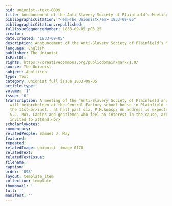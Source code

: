 ```yaml
---
pid: unionist--text-0099
title: Announcement of the Anti-Slavery Society of Plainfield’s Meeting
bibliographicCitation: "<em>The Unionist</em> 1833-09-05"
bibliographicCitation.republished: 
fullIssueSequenceNumber: 1833-09-05 p03.25
creator: 
date.created: '1833-09-05'
description: Announcement of the Anti-Slavery Society of Plainfield’s Meeting
language: English
publisher: The Unionist
IsPartOf: 
rights: https://creativecommons.org/publicdomain/mark/1.0/
source: The Unionist
subject: Abolition
type: Text
category: Unionist full issue 1833-09-05
article.type: 
volume: '1'
issue: '6'
transcription: A meeting of the “Anti-Slavery Society of Plainfield and its vicinity,”
  will be<br>holden at the Central Factory school house in Plainfield on WEDNESDAY
  the 11st<br>inst., at half past six, P.M.&nbsp; An address is expected from<br>Rev.
  S.J. MAY. Ladies and gentlemen who feel an interest in the cause, are<br>respectfully
  invited to attend.<br>
scholarlyNotes: 
commentary: 
relatedPeople: Samuel J. May
featured: 
repeated: 
relatedImage: unionist--image-0170
relatedText: 
relatedTextIssue: 
filename: 
caption: 
order: '098'
layout: template_item
collection: template
thumbnail: ''
full: ''
manifest: ''
---
```


